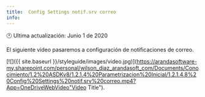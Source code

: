 ```yaml
---
title:  Config Settings notif.srv correo
info:
---
```


🕐 Ultima actualización: Junio 1 de 2020


El siguiente video pasaremos a configuración de notificaciones de correo.

[![]({{ site.baseurl }}/styleguide/images/video.jpg)](https://arandasoftware-my.sharepoint.com/personal/wilson_diaz_arandasoft_com/Documents/Conocimiento/1.2%20ASDKv8/1.2.1.4%20Parametrizacion%20Inicial/1.2.1.4.8%20Config%20Settings%20notif.srv%20correo.mp4?App=OneDriveWebVideo"Video Title").
